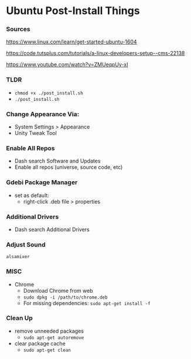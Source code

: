 # Ubuntu Post-Install Things

### Sources
https://www.linux.com/learn/get-started-ubuntu-1604

https://code.tutsplus.com/tutorials/a-linux-developers-setup--cms-22138

https://www.youtube.com/watch?v=ZMUeqpUy-xI

### TLDR
- `chmod +x ./post_install.sh`
- `./post_install.sh`

### Change Appearance Via:
- System Settings > Appearance
- Unity Tweak Tool

### Enable All Repos
- Dash search Software and Updates
- Enable all repos (universe, source code, etc)

### Gdebi Package Manager
- set as default:
  - right-click .deb file > properties

### Additional Drivers
- Dash search Additional Drivers

### Adjust Sound
`alsamixer`

### MISC
- Chrome
  - Download Chrome from web
  - `sudo dpkg -i /path/to/chrome.deb`
  - For missing dependencies: `sudo apt-get install -f`

### Clean Up
- remove unneeded packages
  - `sudo apt-get autoremove`
- clear package cache
  - `sudo apt-get clean`


